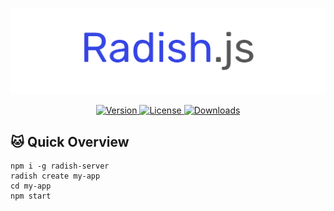 ![logo](/logo.png)

<p align="center">
  
  <a href="https://www.npmjs.com/package/radish-server">
    <img src="https://img.shields.io/npm/v/radish-server.svg" alt="Version">
    <img src="https://img.shields.io/npm/l/radish-server.svg" alt="License">
    <img src="https://img.shields.io/npm/dm/radish-server.svg" alt="Downloads">
  </a>
</p>

## :cat: Quick Overview

```
npm i -g radish-server
radish create my-app
cd my-app
npm start
```

